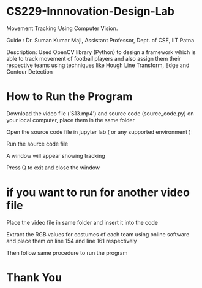 # CS229-Innnovation-Design-Lab

Movement Tracking Using Computer Vision.

Guide : Dr. Suman Kumar Maji, Assistant Professor, Dept. of CSE, IIT Patna

Description: Used OpenCV library (Python) to design a framework which is able to track movement of
football players and also assign them their respective teams using techniques like Hough Line Transform,
Edge and Contour Detection

# How to Run the Program

Download the video file ('S13.mp4') and source code (source_code.py) on your local computer, place them in the same folder

Open the source code file in jupyter lab ( or any supported environment )

Run the source code file 

A window will appear showing tracking

Press Q to exit and close the window

# if you want to run for another video file 

Place the video file in same folder and insert it into the code

Extract the RGB values for costumes of each team using online software and place them on line 154 and line 161 respectively

Then follow same procedure to run the program 

# Thank You
